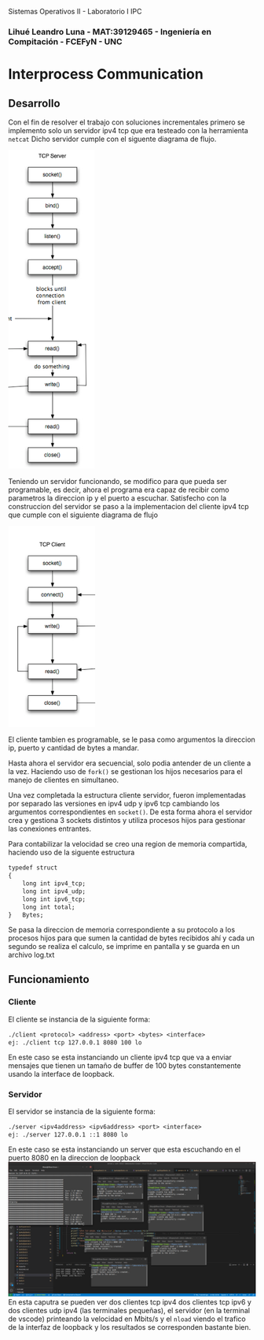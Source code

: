 Sistemas Operativos II - Laboratorio I IPC
### Lihué Leandro Luna - MAT:39129465 - Ingeniería en Compitación - FCEFyN - UNC
# Interprocess Communication

## Desarrollo
Con el fin de resolver el trabajo con soluciones incrementales primero se implemento solo un servidor ipv4 tcp que era testeado con la herramienta `netcat`
Dicho servidor cumple con el siguente diagrama de flujo.

![Diagrama de flujo servidor](/img/tcpserverflowdiagram.png)

Teniendo un servidor funcionando, se modifico para que pueda ser programable, es decir, ahora el programa era capaz de recibir como parametros la direccion ip y el puerto a escuchar.
Satisfecho con la construccion del servidor se paso a la implementacion del cliente ipv4 tcp que cumple con el siguiente diagrama de flujo

![Diagrama de flujo cliente](/img/tcpclientflowdiagram.png)

El cliente tambien es programable, se le pasa como argumentos la direccion ip, puerto y cantidad de bytes a mandar.

Hasta ahora el servidor era secuencial, solo podia antender de un cliente a la vez. Haciendo uso de `fork()` se gestionan los hijos necesarios para el manejo de clientes en simultaneo.

Una vez completada la estructura cliente servidor, fueron implementadas por separado las versiones en ipv4 udp y ipv6 tcp cambiando los argumentos correspondientes en `socket()`.
De esta forma ahora el servidor crea y gestiona 3 sockets distintos y utiliza procesos hijos para gestionar las conexiones entrantes.

Para contabilizar la velocidad se creo una region de memoria compartida, haciendo uso de la siguente estructura
```
typedef struct
{
    long int ipv4_tcp;
    long int ipv4_udp;
    long int ipv6_tcp;
    long int total;
}   Bytes;
```
Se pasa la direccion de memoria correspondiente a su protocolo a los procesos hijos para que sumen la cantidad de bytes recibidos ahí y cada un segundo se realiza el calculo, se imprime en pantalla y se guarda en un archivo log.txt
## Funcionamiento
### Cliente
El cliente se instancia de la siguiente forma:
```
./client <protocol> <address> <port> <bytes> <interface>
ej: ./client tcp 127.0.0.1 8080 100 lo
```
En este caso se esta instanciando un cliente ipv4 tcp que va a enviar mensajes que tienen un tamaño de buffer de 100 bytes constantemente usando la interface de loopback.
### Servidor
El servidor se instancia de la siguiente forma:
```
./server <ipv4address> <ipv6address> <port> <interface>
ej: ./server 127.0.0.1 ::1 8080 lo
```
En este caso se esta instanciando un server que esta escuchando en el puerto 8080 en la direccion de loopback
![Captura de pantalla](/img/screenshot.png)
En esta caputra se pueden ver dos clientes tcp ipv4 dos clientes tcp ipv6 y dos clientes udp ipv4 (las terminales pequeñas), el servidor (en la terminal de vscode) printeando la velocidad en Mbits/s y el `nload` viendo el trafico de la interfaz de loopback y los resultados se corresponden bastante bien.